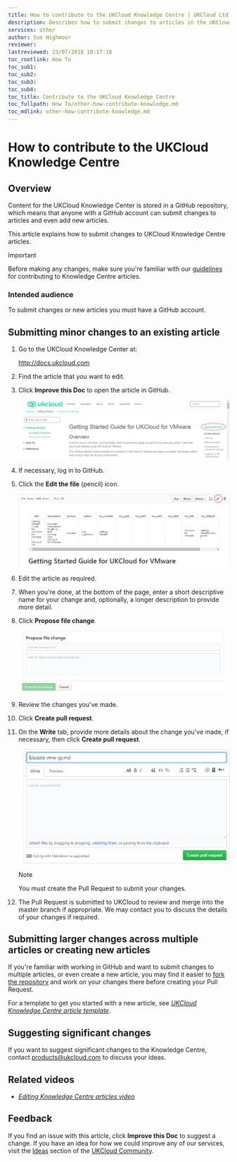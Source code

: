 ```yaml
---
title: How to contribute to the UKCloud Knowledge Centre | UKCloud Ltd
description: Describes how to submit changes to articles in the UKCloud Knowledge Centre and how to create new articles
services: other
author: Sue Highmoor
reviewer:
lastreviewed: 23/07/2018 10:17:18
toc_rootlink: How To
toc_sub1: 
toc_sub2:
toc_sub3:
toc_sub4:
toc_title: Contribute to the UKCloud Knowledge Centre
toc_fullpath: How To/other-how-contribute-knowledge.md
toc_mdlink: other-how-contribute-knowledge.md
---
```


# How to contribute to the UKCloud Knowledge Centre

## Overview

Content for the UKCloud Knowledge Center is stored in a GitHub repository, which means that anyone with a GitHub account can submit changes to articles and even add new articles.

This article explains how to submit changes to UKCloud Knowledge Centre articles.

> [!IMPORTANT]
> Before making any changes, make sure you're familiar with our [guidelines](other-ref-knowledge-guidelines.md) for contributing to Knowledge Centre articles.

### Intended audience

To submit changes or new articles you must have a GitHub account.

## Submitting minor changes to an existing article

1. Go to the UKCloud Knowledge Center at:

    <http://docs.ukcloud.com>

2. Find the article that you want to edit.

3. Click **Improve this Doc** to open the article in GitHub.

    ![Improve this Doc link](images/other-improve-doc.png)

4. If necessary, log in to GitHub.

5. Click the **Edit the file** (pencil) icon.

    ![Edit this file icon in GitHub](images/other-github-ico-edit.png)

6. Edit the article as required.

7. When you're done, at the bottom of the page, enter a short descriptive name for your change and, optionally, a longer description to provide more detail.

8. Click **Propose file change**.

    ![Propose file change](images/other-github-propose-change.png)

9. Review the changes you've made.

10. Click **Create pull request**.

11. On the **Write** tab, provide more details about the change you've made, if necessary, then click **Create pull request**.

    ![Create pull request](images/other-github-pull-request.png)

    > [!NOTE]
    > You must create the Pull Request to submit your changes.

12. The Pull Request is submitted to UKCloud to review and merge into the master branch if appropriate. We may contact you to discuss the details of your changes if required.

## Submitting larger changes across multiple articles or creating new articles

If you're familiar with working in GitHub and want to submit changes to multiple articles, or even create a new article, you may find it easier to [fork the repository](https://help.github.com/articles/fork-a-repo/) and work on your changes there before creating your Pull Request.

For a template to get you started with a new article, see [*UKCloud Knowledge Centre article template*](other-ref-knowledge-template.md).

## Suggesting significant changes

If you want to suggest significant changes to the Knowledge Centre, contact <products@ukcloud.com> to discuss your ideas.

## Related videos

- [*Editing Knowledge Centre articles video*](other-vid-kc-contribution.md)

## Feedback

If you find an issue with this article, click **Improve this Doc** to suggest a change. If you have an idea for how we could improve any of our services, visit the [Ideas](https://community.ukcloud.com/ideas) section of the [UKCloud Community](https://community.ukcloud.com).
